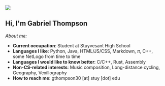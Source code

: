 ![](https://komarev.com/ghpvc/?username=gthompson30)

## Hi, I'm Gabriel Thompson

_About me:_
- **Current occupation**: Student at Stuyvesant High School
- **Languages I like**: Python, Java, HTML/JS/CSS, Markdown, $\pi$, C++, some NetLogo from time to time
- **Languages I would like to know better**: C/C++, Rust, Assembly
- **Non-CS-related interests**: Music composition, Long-distance cycling, Geography, Vexillography
- **How to reach me**: gthompson30 [at] stuy [dot] edu

<!--
**gthompson30/gthompson30** is a ✨ _special_ ✨ repository because its `README.md` (this file) appears on your GitHub profile.

Here are some ideas to get you started:

- 🔭 I’m currently working on ...
- 🌱 I’m currently learning ...
- 👯 I’m looking to collaborate on ...
- 🤔 I’m looking for help with ...
- 💬 Ask me about ...
- 📫 How to reach me: ...
- 😄 Pronouns: ...
- ⚡ Fun fact: ...
-->
